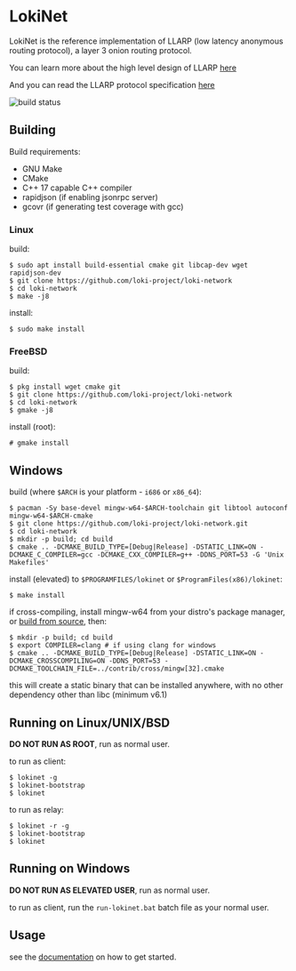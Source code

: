 # LokiNet

LokiNet is the reference implementation of LLARP (low latency anonymous routing protocol), a layer 3 onion routing protocol.

You can learn more about the high level design of LLARP [here](docs/high-level.txt)

And you can read the LLARP protocol specification [here](docs/proto_v0.txt)

![build status](https://gitlab.com/lokiproject/loki-network/badges/master/pipeline.svg "build status")

## Building

Build requirements:

* GNU Make
* CMake
* C++ 17 capable C++ compiler
* rapidjson (if enabling jsonrpc server)
* gcovr (if generating test coverage with gcc)

### Linux

build:

    $ sudo apt install build-essential cmake git libcap-dev wget rapidjson-dev
    $ git clone https://github.com/loki-project/loki-network
    $ cd loki-network
    $ make -j8

install:

    $ sudo make install


### FreeBSD

build:

    $ pkg install wget cmake git
    $ git clone https://github.com/loki-project/loki-network
    $ cd loki-network
    $ gmake -j8

install (root):

    # gmake install

## Windows

build (where `$ARCH` is your platform - `i686` or `x86_64`):

    $ pacman -Sy base-devel mingw-w64-$ARCH-toolchain git libtool autoconf mingw-w64-$ARCH-cmake
    $ git clone https://github.com/loki-project/loki-network.git
    $ cd loki-network
    $ mkdir -p build; cd build
    $ cmake .. -DCMAKE_BUILD_TYPE=[Debug|Release] -DSTATIC_LINK=ON -DCMAKE_C_COMPILER=gcc -DCMAKE_CXX_COMPILER=g++ -DDNS_PORT=53 -G 'Unix Makefiles'

install (elevated) to `$PROGRAMFILES/lokinet` or `$ProgramFiles(x86)/lokinet`:

    $ make install

if cross-compiling, install mingw-w64 from your distro's package manager, or [build from source](https://sourceforge.net/p/mingw-w64/wiki2/Cross%20Win32%20and%20Win64%20compiler/), then:

    $ mkdir -p build; cd build
    $ export COMPILER=clang # if using clang for windows
    $ cmake .. -DCMAKE_BUILD_TYPE=[Debug|Release] -DSTATIC_LINK=ON -DCMAKE_CROSSCOMPILING=ON -DDNS_PORT=53 -DCMAKE_TOOLCHAIN_FILE=../contrib/cross/mingw[32].cmake

this will create a static binary that can be installed anywhere, with no other dependency other than libc (minimum v6.1)

## Running on Linux/UNIX/BSD

**DO NOT RUN AS ROOT**, run as normal user.

to run as client:

    $ lokinet -g
    $ lokinet-bootstrap
    $ lokinet

to run as relay:

    $ lokinet -r -g
    $ lokinet-bootstrap
    $ lokinet


## Running on Windows

**DO NOT RUN AS ELEVATED USER**, run as normal user.

to run as client, run the `run-lokinet.bat` batch file as your normal user.


## Usage

see the [documentation](https://loki-project.github.io/loki-docs/Lokinet/LokinetOverview/) on how to get started.
